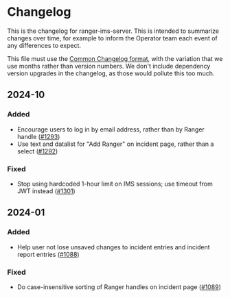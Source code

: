 # Changelog

This is the changelog for ranger-ims-server. This is intended to summarize changes over time,
for example to inform the Operator team each event of any differences to expect.

This file must use the [Common Changelog format](https://common-changelog.org/), with the variation
that we use months rather than version numbers. We don't include dependency version upgrades in the
changelog, as those would pollute this too much.

## 2024-10

### Added

- Encourage users to log in by email address, rather than by Ranger handle ([#1293](https://github.com/burningmantech/ranger-ims-server/pull/1293))
- Use text and datalist for "Add Ranger" on incident page, rather than a select ([#1292](https://github.com/burningmantech/ranger-ims-server/pull/1292))

### Fixed

- Stop using hardcoded 1-hour limit on IMS sessions; use timeout from JWT instead ([#1301](https://github.com/burningmantech/ranger-ims-server/pull/1301))

## 2024-01

### Added

- Help user not lose unsaved changes to incident entries and incident report entries ([#1088](https://github.com/burningmantech/ranger-ims-server/pull/1088))

### Fixed

- Do case-insensitive sorting of Ranger handles on incident page ([#1089](https://github.com/burningmantech/ranger-ims-server/pull/1089))
